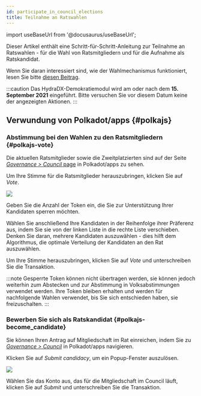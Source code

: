 ```yaml
---
id: participate_in_council_elections
title: Teilnahme an Ratswahlen
---
```


import useBaseUrl from '@docusaurus/useBaseUrl';

Dieser Artikel enthält eine Schritt-für-Schritt-Anleitung zur Teilnahme an Ratswahlen - für die Wahl von Ratsmitgliedern und für die Aufnahme als Ratskandidat.

Wenn Sie daran interessiert sind, wie der Wahlmechanismus funktioniert, lesen Sie bitte [diesen Beitrag](/democracy_council#elections).

:::caution
Das HydraDX-Demokratiemodul wird am oder nach dem **15. September 2021** eingeführt. Bitte versuchen Sie vor diesem Datum keine der angezeigten Aktionen.
:::

## Verwundung von Polkadot/apps {#polkajs}
### Abstimmung bei den Wahlen zu den Ratsmitgliedern  {#polkajs-vote}
Die aktuellen Ratsmitglieder sowie die Zweitplatzierten sind auf der Seite [*Governance > Council* page](https://polkadot.js.org/apps/?rpc=wss%3A%2F%2Frpc-01.snakenet.hydradx.io#/council) in Polkadot/apps zu sehen.

Um Ihre Stimme für die Ratsmitglieder herauszubringen, klicken Sie auf *Vote*.

<div style={{textAlign: 'center'}}>
  <img src={useBaseUrl('/participate_in_council_elections/polkajs-vote.jpg')} />
</div>

Geben Sie die Anzahl der Token ein, die Sie zur Unterstützung Ihrer Kandidaten sperren möchten.

Wählen Sie anschließend Ihre Kandidaten in der Reihenfolge ihrer Präferenz aus, indem Sie sie von der linken Liste in die rechte Liste verschieben. Denken Sie daran, mehrere Kandidaten auszuwählen - dies hilft dem Algorithmus, die optimale Verteilung der Kandidaten an den Rat auszuwählen.

Um Ihre Stimme herauszubringen, klicken Sie auf *Vote* und unterschreiben Sie die Transaktion.

:::note
Gesperrte Token können nicht übertragen werden, sie können jedoch weiterhin zum Abstecken und zur Abstimmung in Volksabstimmungen verwendet werden. Ihre Token bleiben erhalten und werden für nachfolgende Wahlen verwendet, bis Sie sich entschieden haben, sie freizuschalten.
:::

### Bewerben Sie sich als Ratskandidat {#polkajs-become_candidate}
Sie können Ihren Antrag auf Mitgliedschaft im Rat einreichen, indem Sie zu [*Governance > Council*](https://polkadot.js.org/apps/?rpc=wss%3A%2F%2Frpc-01.snakenet.hydradx.io#/council) in Polkadot/apps navigieren.

Klicken Sie auf *Submit candidacy*, um ein Popup-Fenster auszulösen.

<div style={{textAlign: 'center'}}>
  <img src={useBaseUrl('/participate_in_council_elections/polkajs-apply.jpg')} />
</div>

Wählen Sie das Konto aus, das für die Mitgliedschaft im Council läuft, klicken Sie auf *Submit* und unterschreiben Sie die Transaktion.
